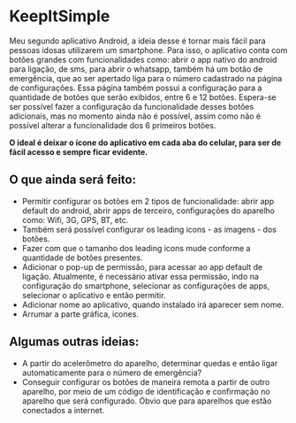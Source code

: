 # KeepItSimple
 Meu segundo aplicativo Android, a ideia desse é tornar mais fácil para pessoas idosas utilizarem um smartphone.
Para isso, o aplicativo conta com botões grandes com funcionalidades como: abrir o app nativo do android para ligação, de sms, para abrir o whatsapp, também há um botão de emergência, que ao ser apertado liga para o número cadastrado na página de configurações.
Essa página também possui a configuração para a quantidade de botões que serão exibidos, entre 6 e 12 botões. Espera-se ser possível fazer a configuração da funcionalidade desses botões adicionais, mas no momento ainda não é possível, assim como não é possível alterar a funcionalidade dos 6 primeiros botões.

<strong>O ideal é deixar o ícone do aplicativo em cada aba do celular, para ser de fácil acesso e sempre ficar evidente.</strong>

<h2> O que ainda será feito: </h2>
<ul>
    <li>Permitir configurar os botões em 2 tipos de funcionalidade: abrir app default do android, abrir apps de terceiro, configurações do aparelho como: Wifi, 3G, GPS, BT, etc.</li>
    <li>Também será possível configurar os leading icons - as imagens - dos botões.</li>
    <li>Fazer com que o tamanho dos leading icons mude conforme a quantidade de botões presentes.</li>
    <li>Adicionar o pop-up de permissão, para acessar ao app default de ligação. Atualmente, é necessário ativar essa permissão, indo na configuração do smartphone, selecionar as configurações de apps, selecionar o aplicativo e então permitir.</li>
    <li>Adicionar nome ao aplicativo, quando instalado irá aparecer sem nome.</li>
    <li>Arrumar a parte gráfica, icones.</li>
</ul>


<h2> Algumas outras ideias: </h2>
<ul>
     <li>A partir do acelerômetro do aparelho, determinar quedas e então ligar automaticamente para o número de emergência?</li>
     <li>Conseguir configurar os botões de maneira remota a partir de outro aparelho, por meio de um código de identificação e confirmação no aparelho que será configurado. Óbvio que para aparelhos que estão conectados a internet.</li>
</ul>

